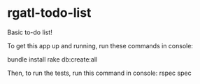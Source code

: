 rgatl-todo-list
===============

Basic to-do list!

To get this app up and running, run these commands in console:

bundle install
rake db:create:all

Then, to run the tests, run this command in console:
rspec spec
